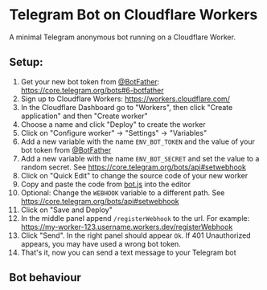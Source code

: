 # Telegram Bot on Cloudflare Workers

A minimal Telegram anonymous bot running on a Cloudflare Worker.

## Setup:

1. Get your new bot token from [@BotFather](https://t.me/botfather): https://core.telegram.org/bots#6-botfather
2. Sign up to Cloudflare Workers: https://workers.cloudflare.com/
3. In the Cloudflare Dashboard go to "Workers", then click "Create application" and then "Create worker"
4. Choose a name and click "Deploy" to create the worker
5. Click on "Configure worker" -> "Settings" -> "Variables"
6. Add a new variable with the name `ENV_BOT_TOKEN` and the value of your bot token from [@BotFather](https://t.me/botfather)
7. Add a new variable with the name `ENV_BOT_SECRET` and set the value to a random secret. See https://core.telegram.org/bots/api#setwebhook
8. Click on "Quick Edit" to change the source code of your new worker
9. Copy and paste the code from [bot.js](bot.js) into the editor
10. Optional: Change the `WEBHOOK` variable to a different path. See https://core.telegram.org/bots/api#setwebhook
11. Click on "Save and Deploy"
12. In the middle panel append `/registerWebhook` to the url. For example: https://my-worker-123.username.workers.dev/registerWebhook
13. Click "Send". In the right panel should appear `Ok`. If 401 Unauthorized appears, you may have used a wrong bot token.
14. That's it, now you can send a text message to your Telegram bot

## Bot behaviour
